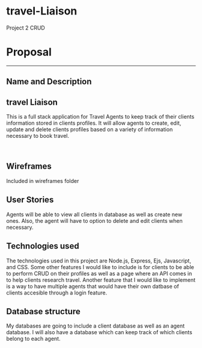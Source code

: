 # travel-Liaison
Project 2 CRUD
<h1>Proposal</h1><hr>
<h2> Name and Description </h2>
<h2> travel Liaison </h2>
<p> This is a full stack application for Travel Agents to keep track of their clients information stored in clients profiles. It will allow agents to create, edit, update and delete clients profiles based on a variety of information necessary to book travel.</p>
<br>
<h2> Wireframes </h2>
<p>Included in wireframes folder</p>
<h2>User Stories</h2>
<p>Agents will be able to view all clients in database as well as create new ones. Also, the agent will have to option to delete and edit clients when necessary.</p>
<h2> Technologies used </h2>
<p> The technologies used in this project are Node.js, Express, Ejs, Javascript, and CSS. Some other features I would like to include is for clients to be able to perform CRUD on their profiles as well as a page where an API comes in to help clients research travel. Another feature that I would like to implement is a way to have multiple agents that would have their own datbase of clients accesible through a login feature.<p>
<h2> Database structure </h2>
<p> My databases are going to include a client database as well as an agent database. I will also have a database which can keep track of which clients belong to each agent.</p>



